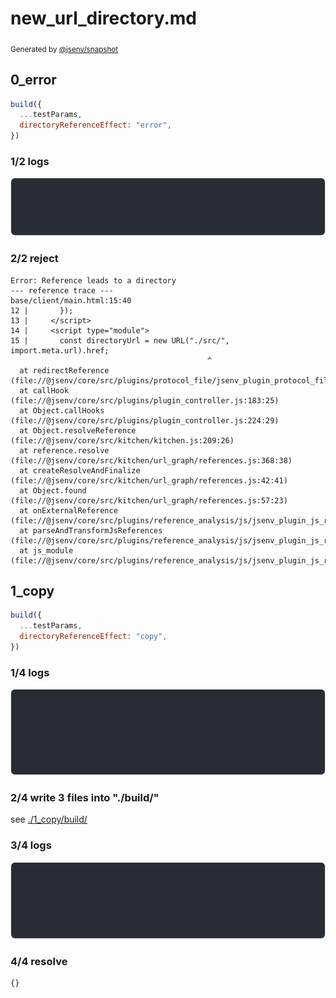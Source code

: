 # new_url_directory.md

<sub>
  Generated by <a href="https://github.com/jsenv/core/tree/main/packages/independent/snapshot">@jsenv/snapshot</a>
</sub>

## 0_error

```js
build({
  ...testParams,
  directoryReferenceEffect: "error",
})
```

### 1/2 logs

![img](0_error/0_error_log_group.svg)

### 2/2 reject

```
Error: Reference leads to a directory
--- reference trace ---
base/client/main.html:15:40
12 |       });
13 |     </script>
14 |     <script type="module">
15 |       const directoryUrl = new URL("./src/", import.meta.url).href;
                                            ^
  at redirectReference (file://@jsenv/core/src/plugins/protocol_file/jsenv_plugin_protocol_file.js:138:27)
  at callHook (file://@jsenv/core/src/plugins/plugin_controller.js:183:25)
  at Object.callHooks (file://@jsenv/core/src/plugins/plugin_controller.js:224:29)
  at Object.resolveReference (file://@jsenv/core/src/kitchen/kitchen.js:209:26)
  at reference.resolve (file://@jsenv/core/src/kitchen/url_graph/references.js:368:38)
  at createResolveAndFinalize (file://@jsenv/core/src/kitchen/url_graph/references.js:42:41)
  at Object.found (file://@jsenv/core/src/kitchen/url_graph/references.js:57:23)
  at onExternalReference (file://@jsenv/core/src/plugins/reference_analysis/js/jsenv_plugin_js_reference_analysis.js:102:44)
  at parseAndTransformJsReferences (file://@jsenv/core/src/plugins/reference_analysis/js/jsenv_plugin_js_reference_analysis.js:150:7)
  at js_module (file://@jsenv/core/src/plugins/reference_analysis/js/jsenv_plugin_js_reference_analysis.js:22:18)
```

## 1_copy

```js
build({
  ...testParams,
  directoryReferenceEffect: "copy",
})
```

### 1/4 logs

![img](1_copy/1_copy_log_group.svg)

### 2/4 write 3 files into "./build/"

see [./1_copy/build/](./1_copy/build/)

### 3/4 logs

![img](1_copy/1_copy_log_group_1.svg)

### 4/4 resolve

```js
{}
```